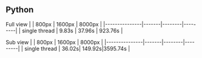 

## Python

Full view
|               | 800px | 1600px | 8000px  |
|---------------|-------|--------|---------|
| single thread | 9.83s | 37.96s | 923.76s |


Sub view
|               | 800px | 1600px | 8000px  |
|---------------|-------|--------|---------|
| single thread | 36.02s| 149.92s|3595.74s |